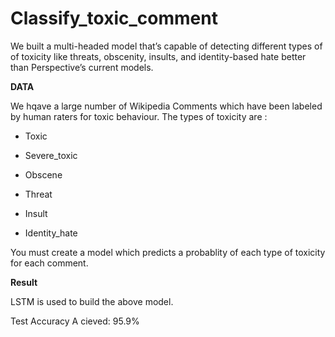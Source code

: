 # <b>Classify_toxic_comment</b>


We built a multi-headed model that’s capable of detecting different types of of toxicity like
threats, obscenity, insults, and identity-based hate better than Perspective’s current models. 

<b> DATA </b>

We hqave a large number of Wikipedia Comments which have been labeled by human raters for toxic behaviour. The types of toxicity are
:
* Toxic

* Severe_toxic

* Obscene

* Threat

* Insult

* Identity_hate

You must create a model which predicts a probablity of each type of toxicity for each comment.

<b> Result </b>


LSTM is used to build the above model. 


Test Accuracy A cieved: 95.9%
